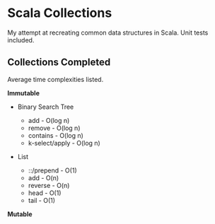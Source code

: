 # Scala Collections

My attempt at recreating common data structures in Scala. Unit tests included.

## Collections Completed

Average time complexities listed.

**Immutable**

- Binary Search Tree
  - add - O(log n)
  - remove - O(log n)
  - contains - O(log n)
  - k-select/apply - O(log n)

- List
  - ::/prepend - O(1)
  - add - O(n)
  - reverse - O(n)
  - head - O(1)
  - tail - O(1)

**Mutable**